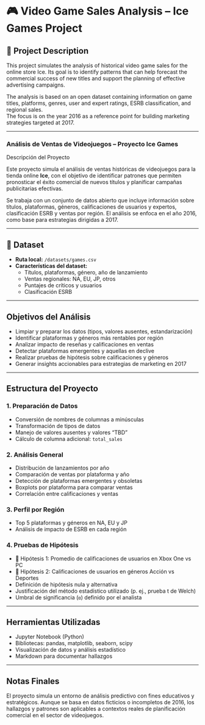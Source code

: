 # 🎮 Video Game Sales Analysis – Ice Games Project

## 📌 Project Description  
This project simulates the analysis of historical video game sales for the online store Ice. Its goal is to identify patterns that can help forecast the commercial success of new titles and support the planning of effective advertising campaigns.

The analysis is based on an open dataset containing information on game titles, platforms, genres, user and expert ratings, ESRB classification, and regional sales.  
The focus is on the year 2016 as a reference point for building marketing strategies targeted at 2017.

---

### Análisis de Ventas de Videojuegos – Proyecto Ice Games

Descripción del Proyecto

Este proyecto simula el análisis de ventas históricas de videojuegos para la tienda online **Ice**, con el objetivo de identificar patrones que permiten pronosticar el éxito comercial de nuevos títulos y planificar campañas publicitarias efectivas.

Se trabaja con un conjunto de datos abierto que incluye información sobre títulos, plataformas, géneros, calificaciones de usuarios y expertos, clasificación ESRB y ventas por región. El análisis se enfoca en el año 2016, como base para estrategias dirigidas a 2017.

---

## 📂 Dataset

- **Ruta local:** `/datasets/games.csv`
- **Características del dataset:**
  - Títulos, plataformas, género, año de lanzamiento
  - Ventas regionales: NA, EU, JP, otros
  - Puntajes de críticos y usuarios
  - Clasificación ESRB

---

##  Objetivos del Análisis

- Limpiar y preparar los datos (tipos, valores ausentes, estandarización)
- Identificar plataformas y géneros más rentables por región
- Analizar impacto de reseñas y calificaciones en ventas
- Detectar plataformas emergentes y aquellas en declive
- Realizar pruebas de hipótesis sobre calificaciones y géneros
- Generar insights accionables para estrategias de marketing en 2017

---

##  Estructura del Proyecto

### 1. **Preparación de Datos**
- Conversión de nombres de columnas a minúsculas
- Transformación de tipos de datos
- Manejo de valores ausentes y valores “TBD”
- Cálculo de columna adicional: `total_sales`

### 2. **Análisis General**
- Distribución de lanzamientos por año
- Comparación de ventas por plataforma y año
- Detección de plataformas emergentes y obsoletas
- Boxplots por plataforma para comparar ventas
- Correlación entre calificaciones y ventas

### 3. **Perfil por Región**
- Top 5 plataformas y géneros en NA, EU y JP
- Análisis de impacto de ESRB en cada región

### 4. **Pruebas de Hipótesis**
- 🧪 Hipótesis 1: Promedio de calificaciones de usuarios en Xbox One vs PC
- 🧪 Hipótesis 2: Calificaciones de usuarios en géneros Acción vs Deportes
- Definición de hipótesis nula y alternativa
- Justificación del método estadístico utilizado (p. ej., prueba t de Welch)
- Umbral de significancia (`α`) definido por el analista

---

##  Herramientas Utilizadas

- Jupyter Notebook (Python)
- Bibliotecas: pandas, matplotlib, seaborn, scipy
- Visualización de datos y análisis estadístico
- Markdown para documentar hallazgos

---

##  Notas Finales

El proyecto simula un entorno de análisis predictivo con fines educativos y estratégicos. Aunque se basa en datos ficticios o incompletos de 2016, los hallazgos y patrones son aplicables a contextos reales de planificación comercial en el sector de videojuegos.

